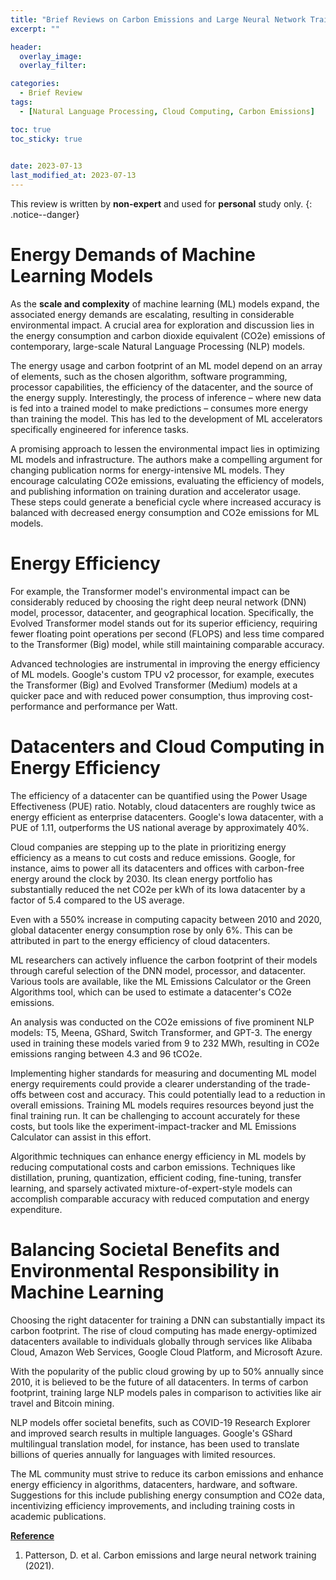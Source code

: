 ```yaml
---
title: "Brief Reviews on Carbon Emissions and Large Neural Network Training"
excerpt: ""

header:
  overlay_image: 
  overlay_filter: 

categories:
  - Brief Review
tags:
  - [Natural Language Processing, Cloud Computing, Carbon Emissions]

toc: true
toc_sticky: true

 
date: 2023-07-13
last_modified_at: 2023-07-13
---
```


This review is written by **non-expert** and used for **personal** study only.
{: .notice--danger}

# Energy Demands of Machine Learning Models
As the **scale and complexity** of machine learning (ML) models expand, the associated energy demands are escalating, resulting in considerable environmental impact. A crucial area for exploration and discussion lies in the energy consumption and carbon dioxide equivalent (CO2e) emissions of contemporary, large-scale Natural Language Processing (NLP) models.

The energy usage and carbon footprint of an ML model depend on an array of elements, such as the chosen algorithm, software programming, processor capabilities, the efficiency of the datacenter, and the source of the energy supply. Interestingly, the process of inference – where new data is fed into a trained model to make predictions – consumes more energy than training the model. This has led to the development of ML accelerators specifically engineered for inference tasks.

A promising approach to lessen the environmental impact lies in optimizing ML models and infrastructure. The authors make a compelling argument for changing publication norms for energy-intensive ML models. They encourage calculating CO2e emissions, evaluating the efficiency of models, and publishing information on training duration and accelerator usage. These steps could generate a beneficial cycle where increased accuracy is balanced with decreased energy consumption and CO2e emissions for ML models.

# Energy Efficiency
For example, the Transformer model's environmental impact can be considerably reduced by choosing the right deep neural network (DNN) model, processor, datacenter, and geographical location. Specifically, the Evolved Transformer model stands out for its superior efficiency, requiring fewer floating point operations per second (FLOPS) and less time compared to the Transformer (Big) model, while still maintaining comparable accuracy.

Advanced technologies are instrumental in improving the energy efficiency of ML models. Google's custom TPU v2 processor, for example, executes the Transformer (Big) and Evolved Transformer (Medium) models at a quicker pace and with reduced power consumption, thus improving cost-performance and performance per Watt.

# Datacenters and Cloud Computing in Energy Efficiency
The efficiency of a datacenter can be quantified using the Power Usage Effectiveness (PUE) ratio. Notably, cloud datacenters are roughly twice as energy efficient as enterprise datacenters. Google's Iowa datacenter, with a PUE of 1.11, outperforms the US national average by approximately 40%.

Cloud companies are stepping up to the plate in prioritizing energy efficiency as a means to cut costs and reduce emissions. Google, for instance, aims to power all its datacenters and offices with carbon-free energy around the clock by 2030. Its clean energy portfolio has substantially reduced the net CO2e per kWh of its Iowa datacenter by a factor of 5.4 compared to the US average.

Even with a 550% increase in computing capacity between 2010 and 2020, global datacenter energy consumption rose by only 6%. This can be attributed in part to the energy efficiency of cloud datacenters.

ML researchers can actively influence the carbon footprint of their models through careful selection of the DNN model, processor, and datacenter. Various tools are available, like the ML Emissions Calculator or the Green Algorithms tool, which can be used to estimate a datacenter's CO2e emissions.

An analysis was conducted on the CO2e emissions of five prominent NLP models: T5, Meena, GShard, Switch Transformer, and GPT-3. The energy used in training these models varied from 9 to 232 MWh, resulting in CO2e emissions ranging between 4.3 and 96 tCO2e.

Implementing higher standards for measuring and documenting ML model energy requirements could provide a clearer understanding of the trade-offs between cost and accuracy. This could potentially lead to a reduction in overall emissions. Training ML models requires resources beyond just the final training run. It can be challenging to account accurately for these costs, but tools like the experiment-impact-tracker and ML Emissions Calculator can assist in this effort.

Algorithmic techniques can enhance energy efficiency in ML models by reducing computational costs and carbon emissions. Techniques like distillation, pruning, quantization, efficient coding, fine-tuning, transfer learning, and sparsely activated mixture-of-expert-style models can accomplish comparable accuracy with reduced computation and energy expenditure.

# Balancing Societal Benefits and Environmental Responsibility in Machine Learning
Choosing the right datacenter for training a DNN can substantially impact its carbon footprint. The rise of cloud computing has made energy-optimized datacenters available to individuals globally through services like Alibaba Cloud, Amazon Web Services, Google Cloud Platform, and Microsoft Azure.

With the popularity of the public cloud growing by up to 50% annually since 2010, it is believed to be the future of all datacenters. In terms of carbon footprint, training large NLP models pales in comparison to activities like air travel and Bitcoin mining.

NLP models offer societal benefits, such as COVID-19 Research Explorer and improved search results in multiple languages. Google's GShard multilingual translation model, for instance, has been used to translate billions of queries annually for languages with limited resources.

The ML community must strive to reduce its carbon emissions and enhance energy efficiency in algorithms, datacenters, hardware, and software. Suggestions for this include publishing energy consumption and CO2e data, incentivizing efficiency improvements, and including training costs in academic publications.

**<U>Reference</U>**

1. Patterson, D. et al. Carbon emissions and large neural network training (2021).